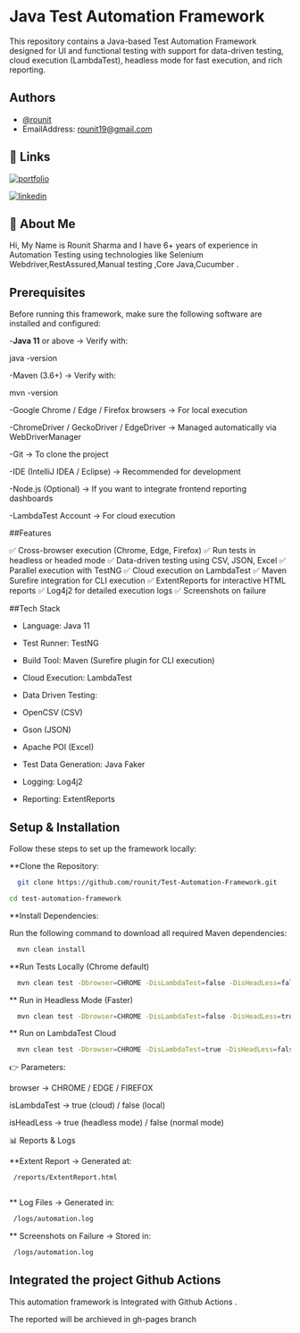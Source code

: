 
# Java Test Automation Framework

This repository contains a Java-based Test Automation Framework designed for UI and functional testing with support for data-driven testing, cloud execution (LambdaTest), headless mode for fast execution, and rich reporting.


## Authors

- [@rounit](https://github.com/rounit)
- EmailAddress: rounit19@gmail.com


## 🔗 Links
[![portfolio](https://img.shields.io/badge/my_portfolio-000?style=for-the-badge&logo=ko-fi&logoColor=white)](https://github.com/rounit)

[![linkedin](https://img.shields.io/badge/linkedin-0A66C2?style=for-the-badge&logo=linkedin&logoColor=white)](https://www.linkedin.com/in/rounit-sharma/)




## 🚀 About Me
Hi, My Name is Rounit Sharma and I have 6+ years of experience in Automation Testing using technologies like Selenium Webdriver,RestAssured,Manual testing ,Core Java,Cucumber .


## Prerequisites

Before running this framework, make sure the following software are installed and configured:

-**Java 11** or above → Verify with:

java -version

-Maven (3.6+) → Verify with:

mvn -version

-Google Chrome / Edge / Firefox browsers → For local execution

-ChromeDriver / GeckoDriver / EdgeDriver → Managed automatically via WebDriverManager

-Git → To clone the project

-IDE (IntelliJ IDEA / Eclipse) → Recommended for development

-Node.js (Optional) → If you want to integrate frontend reporting dashboards

-LambdaTest Account → For cloud execution

##Features

✅ Cross-browser execution (Chrome, Edge, Firefox)
✅ Run tests in headless or headed mode
✅ Data-driven testing using CSV, JSON, Excel
✅ Parallel execution with TestNG
✅ Cloud execution on LambdaTest
✅ Maven Surefire integration for CLI execution
✅ ExtentReports for interactive HTML reports
✅ Log4j2 for detailed execution logs
✅ Screenshots on failure

##Tech Stack

- Language: Java 11

- Test Runner: TestNG

- Build Tool: Maven (Surefire plugin for CLI    execution)

- Cloud Execution: LambdaTest

- Data Driven Testing:

- OpenCSV (CSV)

- Gson (JSON)

- Apache POI (Excel)

- Test Data Generation: Java Faker

- Logging: Log4j2

- Reporting: ExtentReports



## Setup & Installation

Follow these steps to set up the framework locally:

**Clone the Repository:

```bash
  git clone https://github.com/rounit/Test-Automation-Framework.git

cd test-automation-framework
```
**Install Dependencies:

Run the following command to download all required Maven dependencies:

```bash
  mvn clean install

```

**Run Tests Locally (Chrome default)

```bash
  mvn clean test -Dbrowser=CHROME -DisLambdaTest=false -DisHeadLess=false


```

** Run in Headless Mode (Faster)

```bash
  mvn clean test -Dbrowser=CHROME -DisLambdaTest=false -DisHeadLess=true

```

** Run on LambdaTest Cloud
```bash
  mvn clean test -Dbrowser=CHROME -DisLambdaTest=true -DisHeadLess=false


```

👉 Parameters:

browser → CHROME / EDGE / FIREFOX

isLambdaTest → true (cloud) / false (local)

isHeadLess → true (headless mode) / false (normal mode)

📊 Reports & Logs

**Extent Report → Generated at:

```bash
 /reports/ExtentReport.html



```

** Log Files → Generated in:

```bash
 /logs/automation.log

```

** Screenshots on Failure → Stored in:

```bash
 /logs/automation.log

```
## Integrated the project Github Actions

This automation framework is Integrated with Github Actions . 

The reported will be archieved in gh-pages branch
